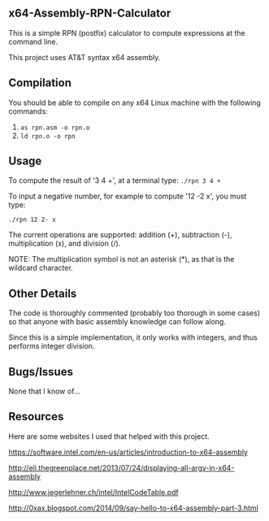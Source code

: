 ## x64-Assembly-RPN-Calculator
This is a simple RPN (postfix) calculator to compute expressions at the command line.

This project uses AT&T syntax x64 assembly.

## Compilation
You should be able to compile on any x64 Linux machine with the following commands:

1. `as rpn.asm -o rpn.o`
2. `ld rpn.o -o rpn`

## Usage
To compute the result of '3 4 +', at a terminal type:
`./rpn 3 4 +`

To input a negative number, for example to compute '12 -2 x', you must type:

`./rpn 12 2- x`

The current operations are supported: addition (+), subtraction (-), multiplication (x), and division (/).

NOTE: The multiplication symbol is not an asterisk (*), as that is the wildcard character.

## Other Details
The code is thoroughly commented (probably too thorough in some cases) so that anyone with basic assembly knowledge can follow along.

Since this is a simple implementation, it only works with integers, and thus performs integer division.

## Bugs/Issues
None that I know of...

## Resources
Here are some websites I used that helped with this project.

https://software.intel.com/en-us/articles/introduction-to-x64-assembly

http://eli.thegreenplace.net/2013/07/24/displaying-all-argv-in-x64-assembly

http://www.jegerlehner.ch/intel/IntelCodeTable.pdf

http://0xax.blogspot.com/2014/09/say-hello-to-x64-assembly-part-3.html

